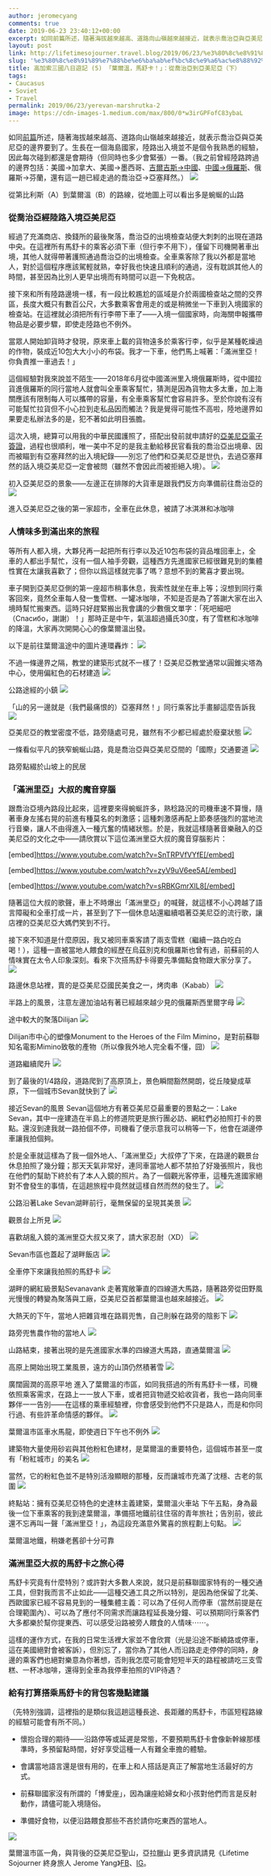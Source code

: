 ```yaml
---
author: jeromecyang
comments: true
date: 2019-06-23 23:40:12+00:00
excerpt: 如同前篇所述，隨著海拔越來越高、道路向山嶺越來越接近，就表示喬治亞與亞美尼亞的邊界要到了。生長在一個海島國家，陸路出入境並不是個令我熟悉的經驗，因此每次碰到都還是會期待（但同時也多少會緊張）一番。（我之前曾經陸路跨過的邊界包括：美國→加拿大、美國→墨西哥、吉爾吉斯→中國、中國→俄羅斯、俄羅斯→芬蘭，還有這一趟已經走過的喬治亞→亞塞拜然。）
layout: post
link: http://lifetimesojourner.travel.blog/2019/06/23/%e3%80%8c%e8%91%89%e7%88%be%e6%ba%ab%ef%bc%8c%e9%a6%ac%e8%88%92%e5%8d%a1%ef%bc%81%e3%80%8d%e2%80%8a-%e2%80%8a-%e5%be%9e%e5%96%ac%e6%b2%bb%e4%ba%9e%e5%88%b0%e4%ba%9e%e7%be%8e%e5%b0%bc/
slug: '%e3%80%8c%e8%91%89%e7%88%be%e6%ba%ab%ef%bc%8c%e9%a6%ac%e8%88%92%e5%8d%a1%ef%bc%81%e3%80%8d%e2%80%8a-%e2%80%8a-%e5%be%9e%e5%96%ac%e6%b2%bb%e4%ba%9e%e5%88%b0%e4%ba%9e%e7%be%8e%e5%b0%bc'
title: 高加索三國八日遊記 (5) 「葉爾溫，馬舒卡！」：從喬治亞到亞美尼亞（下）
tags:
- Caucasus
- Soviet
- Travel
permalink: 2019/06/23/yerevan-marshrutka-2
image: https://cdn-images-1.medium.com/max/800/0*w3irGPFofC83ybaL
---
```


如同[前篇](https://medium.com/@jeromecyang/7e5723383f3a)所述，隨著海拔越來越高、道路向山嶺越來越接近，就表示喬治亞與亞美尼亞的邊界要到了。生長在一個海島國家，陸路出入境並不是個令我熟悉的經驗，因此每次碰到都還是會期待（但同時也多少會緊張）一番。（我之前曾經陸路跨過的邊界包括：美國→加拿大、美國→墨西哥、[吉爾吉斯→中國](http://blog.jeromeyang.com/2018/10/traversing-belt-and-road-backpacking.html)、[中國→俄羅斯](http://blog.jeromeyang.com/2018/06/fan-idzabaikalsk.html)、俄羅斯→芬蘭，還有這一趟已經走過的喬治亞→亞塞拜然。）
![](http://lifetimesojournertravel.files.wordpress.com/2019/06/72300-1qcdqo5g-n_ornquf2mlina.png)

從第比利斯（A）到葉爾溫（B）的路線，從地圖上可以看出多是蜿蜒的山路


### 從喬治亞經陸路入境亞美尼亞


經過了充滿商店、換錢所的最後聚落，喬治亞的出境檢查站便大刺刺的出現在道路中央。在這裡所有馬舒卡的乘客必須下車（但行李不用下），僅留下司機開著車出境，其他人就得帶著護照通過喬治亞的出境檢查。全車乘客除了我以外都是當地人，對於這個程序應該駕輕就熟，幸好我也快速且順利的通過，沒有耽誤其他人的時間，甚至因為比別人更早出境而有時間可以逛一下免稅店。

接下來和所有陸路邊境一樣，有一段比較尷尬的區域是介於兩國檢查站之間的交界區，長度大概只有數百公尺，大多數乘客會用走的或是稍微坐一下車到入境國家的檢查站。在這裡就必須把所有行李帶下車了——入境一個國家時，向海關申報攜帶物品是必要步驟，即使走陸路也不例外。

當眾人開始卸貨時才發現，原來車上載的貨物遠多於乘客行李，似乎是某種乾燥過的作物，裝成近10包大大小小的布袋。我才一下車，他們馬上喊著：「滿洲里亞！你負責推一車過去！」

這個經驗對我來說並不陌生——2018年6月從中國滿洲里入境俄羅斯時，從中國拉貨進俄羅斯的同行當地人就會叫全車乘客幫忙，猜測是因為貨物太多太重，加上海關應該有限制每人可以攜帶的容量，有全車乘客幫忙會容易許多。至於你說有沒有可能幫忙拉貨但不小心拉到走私品因而觸法？我是覺得可能性不高啦，陸地邊界如果要走私辦法多的是，犯不著如此明目張膽。

這次入境，總算可以用我的中華民國護照了，搭配出發前就申請好的[亞美尼亞電子簽證](https://evisa.mfa.am/)，過程也很順利，唯一美中不足的是我主動給移民官看我的喬治亞出境章、因而被瞄到有亞塞拜然的出入境紀錄——別忘了他們和亞美尼亞是世仇，去過亞塞拜然的話入境亞美尼亞一定會被問（雖然不會因此而被拒絕入境）。
![](https://cdn-images-1.medium.com/max/800/0*1aXEk2otffNlIgK5)

初入亞美尼亞的景象——左邊正在排隊的大貨車是跟我們反方向準備前往喬治亞的
![](https://cdn-images-1.medium.com/max/800/0*qGhcKgd4o1x4GIm-)

進入亞美尼亞之後的第一家超市，全車在此休息，被請了冰淇淋和冰咖啡


### 人情味多到滿出來的旅程


等所有人都入境，大夥兒再一起把所有行李以及近10包布袋的貨品堆回車上，全車的人都出手幫忙，沒有一個人袖手旁觀，這種西方先進國家已經很難見到的集體性實在太讓我喜歡了；但你以爲這樣就完事了嗎？意想不到的驚喜才要出現。

車子開到亞美尼亞側的第一座超市稍事休息，我索性就坐在車上等；沒想到同行乘客回來，竟然全車每人發一隻雪糕、一罐冰咖啡，不知是否是為了答謝大家在出入境時幫忙搬東西。這時只好趕緊搬出我會講的少數俄文單字：「死吧細吧（Спасибо，謝謝）！」那時正是中午，氣溫超過攝氏30度，有了雪糕和冰咖啡的降溫，大家再次開開心心的像葉爾溫出發。

以下是前往葉爾溫途中的圖片連環轟炸：
![](https://cdn-images-1.medium.com/max/800/0*w3irGPFofC83ybaL)

不過一條邊界之隔，教堂的建築形式就不一樣了！亞美尼亞教堂通常以圓錐尖塔為中心，使用偏紅色的石材建造
![](https://cdn-images-1.medium.com/max/800/0*71a-Ul40FHrEQw-_)

公路途經的小鎮
![](https://cdn-images-1.medium.com/max/800/0*Vx_KjqKiz2d9AjlF)

「山的另一邊就是（我們最痛恨的）亞塞拜然！」同行乘客比手畫腳這麼告訴我
![](https://cdn-images-1.medium.com/max/800/0*TDUoym2WH1BbOEB8)

亞美尼亞的教堂密度不低，路旁隨處可見，雖然有不少都已經處於廢棄狀態
![](https://cdn-images-1.medium.com/max/800/0*KfAzafp7r310Qxdy)

一條看似平凡的狹窄蜿蜒山路，竟是喬治亞與亞美尼亞間的「國際」交通要道
![](https://cdn-images-1.medium.com/max/800/0*O14fQIyym0m2H2zS)

路旁點綴於山坡上的民居


### 「滿洲里亞」大叔的魔音穿腦


跟喬治亞境內路段比起來，這裡要來得蜿蜒許多，熟稔路況的司機車速不算慢，隨著車身左搖右晃的前進有種莫名的刺激感；這種刺激感再配上節奏感強烈的當地流行音樂，讓人不由得進入一種亢奮的情緒狀態。於是，我就這樣隨著音樂融入的亞美尼亞的文化之中——請欣賞以下這位滿洲里亞大叔的魔音穿腦影片：

[embed]https://www.youtube.com/watch?v=SnTRPVfVYfE[/embed]

[embed]https://www.youtube.com/watch?v=zyV9uV6ee5A[/embed]

[embed]https://www.youtube.com/watch?v=sRBKGmrXlL8[/embed]

隨著這位大叔的歌聲，車上不時爆出「滿洲里亞」的喊聲，就這樣不小心跨越了語言障礙和全車打成一片，甚至到了下一個休息站還繼續唱著亞美尼亞的流行歌，讓店裡的亞美尼亞大媽們笑到不行。

接下來不知道是什麼原因，我又被同車乘客請了兩支雪糕（繼續一路白吃白喝！），這種一直被當地人餵食的經歷在烏茲別克和俄羅斯也曾有過，前蘇前的人情味實在太令人印象深刻。看來下次搭馬舒卡得要先準備點食物跟大家分享了。
![](https://cdn-images-1.medium.com/max/800/0*WFzkJwG9Uy9q1uof)

路邊休息站裡，賣的是亞美尼亞國民美食之一，烤肉串（Kabab）
![](https://cdn-images-1.medium.com/max/800/0*6MdavRmzcAe3RZMe)

半路上的風景，注意左邊加油站有著已經越來越少見的俄羅斯西里爾字母
![](https://cdn-images-1.medium.com/max/800/0*IBFINK3WatfhQ3tE)

途中較大的聚落Dilijan
![](https://cdn-images-1.medium.com/max/800/0*aIZSBRKt5OW5f0LS)

Dilijan市中心的塑像Monument to the Heroes of the Film Mimino，是對前蘇聯知名電影Mimino致敬的產物（所以像我外地人完全看不懂，囧）
![](https://cdn-images-1.medium.com/max/800/0*ku_oiNGfIPJS4VZ0)

道路繼續爬升
![](https://cdn-images-1.medium.com/max/800/0*JNa35PRLLVpyxh1M)

到了最後的1/4路段，道路爬到了高原頂上，景色瞬間豁然開朗，從丘陵變成草原，下一個城市Sevan就快到了
![](https://cdn-images-1.medium.com/max/800/0*Awz6l2CpBZUFzFE0)

接近Sevan的風景
Sevan這個地方有著亞美尼亞最重要的景點之一：Lake Sevan，其中一座建造在半島上的修道院更是旅行團必訪、網紅們必拍照打卡的景點。還沒到達我就一路拍個不停，司機看了便示意我可以稍等一下，他會在湖邊停車讓我拍個夠。

於是全車就這樣為了我一個外地人、「滿洲里亞」大叔停了下來，在路邊的觀景台休息拍照了幾分鐘；那天天氣非常好，連同車當地人都不禁拍了好幾張照片，我也在他們的幫助下終於有了本人入鏡的照片。為了一個觀光客停車，這種先進國家絕對不會發生的事情，在這趟旅程中竟然就這樣自然而然的發生了。
![](https://cdn-images-1.medium.com/max/800/0*OSoJI3mZFJJ-GoIX)

公路沿著Lake Sevan湖畔前行，毫無保留的呈現其美景
![](https://cdn-images-1.medium.com/max/800/0*0Frx__0iYtra5t-Y)

觀景台上所見
![](https://cdn-images-1.medium.com/max/800/0*s2flUtiNkL6V6fYI)

喜歡胡亂入鏡的滿洲里亞大叔又來了，請大家忍耐（XD）
![](https://cdn-images-1.medium.com/max/800/0*3XVthS2a8TiUZpiy)

Sevan市區也蓋起了湖畔飯店
![](https://cdn-images-1.medium.com/max/800/0*KrCyn5uiN3BXOlzO)

全車停下來讓我拍照的馬舒卡
![](https://cdn-images-1.medium.com/max/800/0*Zn09UjXVTtTkWn5d)

湖畔的網紅級景點Sevanavank
走著寬敞筆直的四線道大馬路，隨著路旁從田野風光慢慢的轉變為聚落與工廠，亞美尼亞首都葉爾溫也越來越接近。
![](https://cdn-images-1.medium.com/max/800/0*LT0q2xkRkA8wDk5t)

大熱天的下午，當地人把雜貨堆在路肩兜售，自己則躲在路旁的陰影下
![](https://cdn-images-1.medium.com/max/800/0*KjFrMj_rp0Qa5tj_)

路旁兜售農作物的當地人
![](https://cdn-images-1.medium.com/max/800/0*FMowOQCtg03xNhIi)

山路結束，接著出現的是先進國家水準的四線道大馬路，直通葉爾溫
![](https://cdn-images-1.medium.com/max/800/0*q8vbGv0A7ExJevYk)

高原上開始出現工業風景，遠方的山頂仍然積著雪
![](https://cdn-images-1.medium.com/max/800/0*4hXvdzM55r1EwTx_)

廣闊圓潤的高原平地
進入了葉爾溫的市區，如同我搭過的所有馬舒卡一樣，司機依照乘客需求，在路上一一放人下車，或者把貨物遞交給收貨者，我也一路向同車夥伴一一告別——在這樣的乘車經驗裡，你會感受到他們不只是路人，而是和你同行過、有些許革命情感的夥伴。
![](https://cdn-images-1.medium.com/max/800/0*YRSvPV0LzFX-0V6s)

葉爾溫市區車水馬龍，即使週日下午也不例外
![](https://cdn-images-1.medium.com/max/800/0*-17HctFKhlRGDlNG)

建築物大量使用砂岩與其他粉紅色建材，是葉爾溫的重要特色，這個城市甚至一度有「粉紅城市」的美名
![](https://cdn-images-1.medium.com/max/800/0*bfpeOGfvenodTcYJ)

當然，它的粉紅色並不是特別活潑顯眼的那種，反而讓城市充滿了沈穩、古老的氛圍
![](https://cdn-images-1.medium.com/max/800/0*TxADqm2Ss3fabSjA)

終點站：擁有亞美尼亞特色的史達林主義建築，葉爾溫火車站
下午五點，身為最後一位下車乘客的我到達葉爾溫，準備搭地鐵前往住宿的青年旅社；告別前，彼此還不忘再叫一聲「滿洲里亞！」，為這段充滿意外驚喜的旅程劃上句點。
![](https://cdn-images-1.medium.com/max/800/0*TNOMi6MZdqQT2taZ)

葉爾溫地鐵，稍嫌老舊卻十分可靠


### 滿洲里亞大叔的馬舒卡之旅心得


馬舒卡究竟有什麼特別？或許對大多數人來說，就只是前蘇聯國家特有的一種交通工具，但對我而言不止如此——這種交通工具之所以特別，是因為他保留了北美、西歐國家已經不容易見到的一種集體主義：可以為了任何人而停車（當然前提是在合理範圍內）、可以為了應付不同需求而讓路程延長幾分鐘、可以預期同行乘客們大多都樂於幫你提東西、可以感受沿路被旁人餵食的人情味⋯⋯。

這樣的運作方式，在我的日常生活裡大家並不會欣賞（光是沿途不斷繞路或停車，這在美國絕對會被客訴），但別忘了，當你為了其他人而沿路走走停停的同時，身邊的乘客們也絕對樂意為你著想，否則我怎麼可能會短短半天的路程被請吃三支雪糕、一杯冰咖啡，還得到全車為我停車拍照的VIP待遇？


### 給有打算搭乘馬舒卡的背包客幾點建議


（先特別強調，這裡指的是類似我這趟這種長途、長距離的馬舒卡，市區短程路線的經驗可能會有所不同。）



 	
  * 懷抱合理的期待——沿路停等或延遲是常態，不要預期馬舒卡會像新幹線那樣準時，多預留點時間，好好享受這種一人有難全車擔的體驗。

 	
  * 會講當地語言還是很有用的，在車上和人搭話是真正了解當地生活最好的方式。

 	
  * 前蘇聯國家沒有所謂的「博愛座」，因為讓座給婦女和小孩對他們而言是反射動作，請儘可能入境隨俗。

 	
  * 準備好食物，以便沿路餵食那些不吝於請你吃東西的當地人。


![](https://cdn-images-1.medium.com/max/800/0*0vBvx2xx5DyT7jaN)

葉爾溫市區一角，與背後的亞美尼亞聖山，亞拉臘山
更多資訊請見《Lifetime Sojourner 終身旅人 Jerome Yang》[FB](https://www.facebook.com/lifetimesojourner)、[IG](https://www.instagram.com/lifetimesojourner/)。

